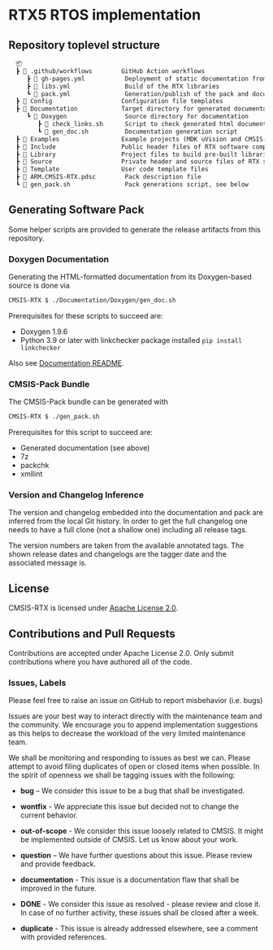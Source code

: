 # RTX5 RTOS implementation

## Repository toplevel structure

```txt
  📦
  ┣ 📂 .github/workflows        GitHub Action workflows
     ┣ 📄 gh-pages.yml           Deployment of static documentation from gh-pages branch to GitHub Pages
     ┣ 📄 libs.yml               Build of the RTX libraries
     ┗ 📄 pack.yml               Generation/publish of the pack and documentation
  ┣ 📂 Config                   Configuration file templates
  ┣ 📂 Documentation            Target directory for generated documentation
     ┗ 📂 Doxygen                Source directory for documentation
        ┣ 📄 check_links.sh      Script to check generated html documentation for broken links
        ┗ 📄 gen_doc.sh          Documentation generation script
  ┣ 📂 Examples                 Example projects (MDK uVision and CMSIS-Toolbox)
  ┣ 📂 Include                  Public header files of RTX software component
  ┣ 📂 Library                  Project files to build pre-built libraries
  ┣ 📂 Source                   Private header and source files of RTX software component
  ┣ 📂 Template                 User code template files
  ┣ 📄 ARM.CMSIS-RTX.pdsc        Pack description file
  ┗ 📄 gen_pack.sh               Pack generations script, see below
```

## Generating Software Pack

Some helper scripts are provided to generate the release artifacts from this repository.

### Doxygen Documentation

Generating the HTML-formatted documentation from its Doxygen-based source is done via

```bash
CMSIS-RTX $ ./Documentation/Doxygen/gen_doc.sh
```

Prerequisites for these scripts to succeed are:

- Doxygen 1.9.6
- Python 3.9 or later with linkchecker package installed
  `pip install linkchecker`

Also see [Documentation README](./documentation/README.md).

### CMSIS-Pack Bundle

The CMSIS-Pack bundle can be generated with

```bash
CMSIS-RTX $ ./gen_pack.sh
```

Prerequisites for this script to succeed are:

- Generated documentation (see above)
- 7z
- packchk
- xmllint

### Version and Changelog Inference

The version and changelog embedded into the documentation and pack are inferred from the
local Git history. In order to get the full changelog one needs to have a full clone (not
a shallow one) including all release tags.

The version numbers are taken from the available annotated tags. The shown release dates and
changelogs are the tagger date and the associated message is.

## License

CMSIS-RTX is licensed under [Apache License 2.0](LICENSE).

## Contributions and Pull Requests

Contributions are accepted under Apache License 2.0. Only submit contributions where you have authored all of the code.

### Issues, Labels

Please feel free to raise an issue on GitHub
to report misbehavior (i.e. bugs)

Issues are your best way to interact directly with the maintenance team and the community.
We encourage you to append implementation suggestions as this helps to decrease the
workload of the very limited maintenance team.

We shall be monitoring and responding to issues as best we can.
Please attempt to avoid filing duplicates of open or closed items when possible.
In the spirit of openness we shall be tagging issues with the following:

- **bug** – We consider this issue to be a bug that shall be investigated.

- **wontfix** - We appreciate this issue but decided not to change the current behavior.

- **out-of-scope** - We consider this issue loosely related to CMSIS. It might be implemented outside of CMSIS. Let us know about your work.

- **question** – We have further questions about this issue. Please review and provide feedback.

- **documentation** - This issue is a documentation flaw that shall be improved in the future.

- **DONE** - We consider this issue as resolved - please review and close it. In case of no further activity, these issues shall be closed after a week.

- **duplicate** - This issue is already addressed elsewhere, see a comment with provided references.
